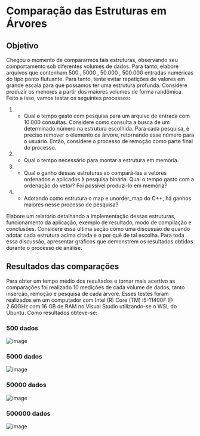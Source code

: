 # Comparação das Estruturas em Árvores

## Objetivo

Chegou o momento de compararmos tais estruturas, observando seu comportamento sob diferentes volumes de dados. Para tanto, elabore arquivos que contenham 500 , 5000 , 50.000 , 500.000 entradas numéricas do tipo ponto flutuante. Para tanto, tente evitar repetições de valores em grande escala para que possamos ter uma estrutura profunda. Considere produzir os menores a partir dos maiores volumes de forma randômica. Feito a isso, vamos testar os seguintes processos:

1) - Qual o tempo gasto com pesquisa para um arquivo de entrada com 10.000 consultas. Considere como consulta a busca de um determinado número na estrutura escolhida. Para cada pesquisa, é preciso remover o elemento da árvore, retornando esse número para o usuário. Então, considere o processo de remoção como parte final do processo. 

2) - Qual o tempo necessário para montar a estrutura em memória. 

3) - Qual o ganho dessas estruturas ao compará-las a vetores ordenados e aplicados à pesquisa binária. Qual o tempo gasto com a ordenação do vetor? Foi possível produzi-lo em memória? 

4) - Adotando como estrutura o map e unorder_map do C++, há ganhos maiores nesse processo de pesquisa?

Elabore um relatório detalhando a implementação dessas estruturas, funcionamento da aplicação, exemplo de resultado, modo de compilação e conclusões. Considere essa última seção como uma discussão de quando adotar cada estrutura acima citada e o por quê de tal escolha. Para toda essa discussão, apresentar gráficos que demonstrem os resultados obtidos durante o processo de análise. 

## Resultados das comparações

Para obter um tempo médio dos resultados e tornar mais acertivo as comparações foi realizado 10 medições de cada volume de dados, tanto inserção, remoção e pesquisa de cada árvore. Esses testes foram realizados em um computador com Intel (R) Core (TM) i5-11400F @ 2.60GHz com 16 GB de RAM no Visual Studio utilizando-se o WSL do Ubuntu. 
Como resultados obteve-se:

### 500 dados

![image](https://user-images.githubusercontent.com/95262005/197090791-0f6124c5-d6f8-4cd9-b54c-fef0008439a7.png)

### 5000 dados

![image](https://user-images.githubusercontent.com/95262005/197091096-586311c1-8a86-487d-bb5b-546f58df4837.png)

### 50000 dados

![image](https://user-images.githubusercontent.com/95262005/197091135-c011cbce-2a6c-4570-82e0-09e21a324f54.png)

### 500000 dados

![image](https://user-images.githubusercontent.com/95262005/197091190-75031368-5004-466d-99b5-5e3786a9ee29.png)

